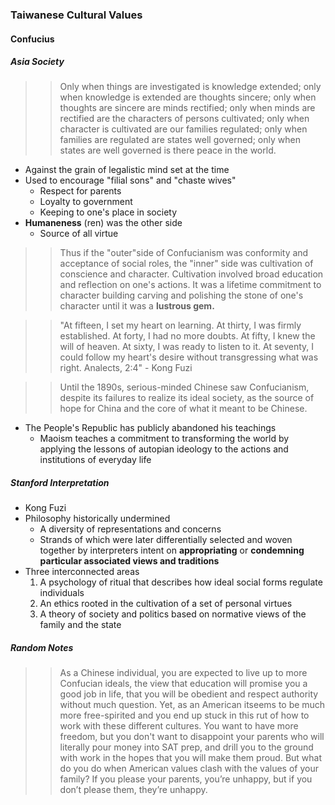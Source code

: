 ### Taiwanese Cultural Values

#### Confucius
##### Asia Society
>>Only when things are investigated is knowledge extended; only when knowledge is extended are thoughts sincere; only when thoughts are sincere are minds rectified; only when minds are rectified are the characters of persons cultivated; only when character is cultivated are our families regulated; only when families are regulated are states well governed; only when states are well governed is there peace in the world.
- Against the grain of legalistic mind set at the time
- Used to encourage "filial sons" and "chaste wives"
	- Respect for parents
	- Loyalty to government
	- Keeping to one's place in society
- **Humaneness** (ren) was the other side 
	- Source of all virtue
>>Thus if the "outer"side of Confucianism was conformity and acceptance of social roles, the "inner" side was cultivation of conscience and character. Cultivation involved broad education and reflection on one's actions. It was a lifetime commitment to character building carving and polishing the stone of one's character until it was a **lustrous gem.**

>>"At fifteen, I set my heart on learning. At thirty, I was firmly established. At forty, I had no more doubts. At fifty, I knew the will of heaven. At sixty, I was ready to listen to it. At seventy, I could follow my heart's desire without transgressing what was right. Analects, 2:4" - Kong Fuzi

>>Until the 1890s, serious-minded Chinese saw Confucianism, despite its failures to realize its ideal society, as the source of hope for China and the core of what it meant to be Chinese.
- The People's Republic has publicly abandoned his teachings
	- Maoism teaches a commitment to transforming the world by applying the lessons of autopian ideology to the actions and institutions of everyday life


##### Stanford Interpretation
- Kong Fuzi
- Philosophy historically undermined
	- A diversity of representations and concerns
	- Strands of which were later differentially selected and woven together by interpreters intent on **appropriating** or **condemning** **particular associated views and traditions**
- Three interconnected areas
	1. A psychology of ritual that describes how ideal social forms regulate individuals
	2. An ethics rooted in the cultivation of a set of personal virtues
	3. A theory of society and politics based on normative views of the family and the state

##### Random Notes
>>As a Chinese individual, you are expected to live up to more Confucian ideals, the view that education will promise you a good job in life, that you will be obedient and respect authority without much question. Yet, as an American itseems to be much more free-spirited and you end up stuck in this rut of how to work with these different cultures. You want to have more freedom, but you don't want to disappoint your parents who will literally pour money into SAT prep, and drill you to the ground with work in the hopes that you will make them proud. But what do you do when American values clash with the values of your family? If you please your parents, you’re unhappy, but if you don’t please them, they’re unhappy.

